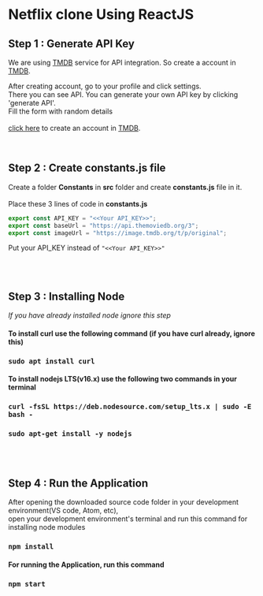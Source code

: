 # **Netflix clone Using ReactJS**

## Step 1 : Generate API Key

We are using [TMDB](https://www.themoviedb.org/) service for API integration. So create a account in
[TMDB](https://www.themoviedb.org/).

After creating account, go to your profile and click settings. \
There you can see API. You can generate your own API key by clicking 'generate API'. \
Fill the form with random details
<br />  
[click here](https://www.themoviedb.org/signup) to create an account in [TMDB](https://www.themoviedb.org/).

<br />

## Step 2 : Create constants.js file

Create a folder **Constants** in **src** folder and create **constants.js** file in it.<br /> <br />
Place these 3 lines of code in **constants.js**

```javascript
export const API_KEY = "<<Your API_KEY>>";
export const baseUrl = "https://api.themoviedb.org/3";
export const imageUrl = "https://image.tmdb.org/t/p/original";
```

Put your API_KEY instead of `"<<Your API_KEY>>"`

<br />


<br />

## Step 3 : Installing Node

_If you have already installed node ignore this step_

#### To install curl use the following command (if you have curl already, ignore this) 

### `sudo apt install curl`

#### To install nodejs LTS(v16.x) use the following two commands in your terminal

### `curl -fsSL https://deb.nodesource.com/setup_lts.x | sudo -E bash -`
### `sudo apt-get install -y nodejs`

<br/>


<br />

## Step 4 : Run the Application

After opening the downloaded source code folder in your development environment(VS code, Atom, etc),<br/> open your development environment's terminal and run this command for installing node modules

### `npm install`

#### For running the Application, run this command
### `npm start`
